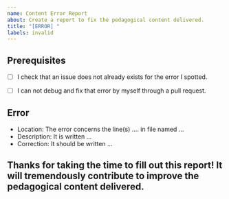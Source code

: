 ```yaml
---
name: Content Error Report
about: Create a report to fix the pedagogical content delivered.
title: "[ERROR] "
labels: invalid
---
```


<!-- This report guides you to declare errors (such as bad links, typos, wrong results,...). 
To avoid any confusion, please fill one report per error. 
You can erase any parts of this template not applicable to your issue. 
You can/should preview your issue before submitting it.-->


## Prerequisites
<!--Follow this checklist before filing any issue. (Put an `x` in all the boxes that apply.)-->
* [ ] I check that an issue does not already exists for the error I spotted.
* [ ] I can not debug and fix that error by myself through a pull request.


## Error

- Location: The error concerns the line(s) .... in file named ...
- Description: It is written ...
- Correction: It should be written ...


## Thanks for taking the time to fill out this report! It will tremendously contribute to improve the pedagogical content delivered.
